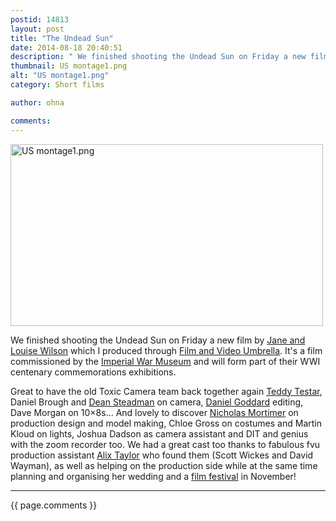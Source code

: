 ```yaml
---
postid: 14813
layout: post
title: "The Undead Sun"
date: 2014-08-18 20:40:51
description: " We finished shooting the Undead Sun on Friday a new film by Jane and Louise Wilson which I produced through Film and Video Umbrella. It&#8217;s a film commissioned by the Imperial War Museum and will form part of their&#8230;"
thumbnail: US montage1.png
alt: "US montage1.png"
category: Short films

author: ohna

comments:
---
```


<p><a href="{{ site.baseurl }}/assets_c/2014/08/US montage1-968.html" onclick="window.open('{{ site.baseurl }}/assets_c/2014/08/US montage1-968.html','popup','width=963,height=561,scrollbars=no,resizable=no,toolbar=no,directories=no,location=no,menubar=no,status=no,left=0,top=0'); return false"><img src="{{ site.baseurl }}/assets_c/2014/08/US montage1-thumb-500x291-968.png" width="500" height="291" alt="US montage1.png" class="mt-image-none" style="" /></a></p>

<p>We finished shooting the Undead Sun on Friday a new film by <a href="http://en.wikipedia.org/wiki/Jane_and_Louise_Wilson">Jane and Louise Wilson</a> which I produced through <a href="http://www.fvu.co.uk/">Film and Video Umbrella</a>. It's a film commissioned by the <a href="http://www.iwm.org.uk/visits/iwm-london">Imperial War Museum</a> and will form part of their <span class="caps">WWI </span>centenary commemorations exhibitions.  </p>

<p>Great to have the old Toxic Camera team back together again <a href="http://www.martintestar.com/">Teddy Testar</a>, Daniel Brough and <a href="http://www.deansteadman.com/">Dean Steadman</a> on camera, <a href="http://yroxmusic.com/">Daniel Goddard</a> editing, Dave Morgan on 10&#215;8s... And lovely to discover <a href="http://www.nicholasmortimer.net/">Nicholas Mortimer</a> on production design and model making, Chloe Gross on costumes and Martin Kloud on lights, Joshua Dadson as camera assistant and <span class="caps">DIT </span>and genius with the zoom recorder too. We had a great cast too thanks to fabulous fvu production assistant <a href="http://www.alixtaylor.com/">Alix Taylor</a> who found them (Scott Wickes and David Wayman), as well as helping on the production side while at the same time planning and organising her wedding and a <a href="http://www.greenhornfestival.com/">film festival</a> in November!</p>

<hr>

{{ page.comments }}


